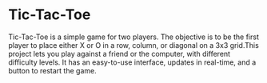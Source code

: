 # Tic-Tac-Toe
Tic-Tac-Toe is a simple game for two players. The objective is to be the first player to place either X or O in a row, column, or diagonal on a 3x3 grid.This project lets you play against a friend or the computer, with different difficulty levels. It has an easy-to-use interface, updates in real-time, and a button to restart the game.

